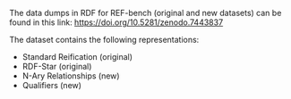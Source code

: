 The data dumps in RDF for REF-bench (original and new datasets) can be found in this link: https://doi.org/10.5281/zenodo.7443837

The dataset contains the following representations:
* Standard Reification (original)
* RDF-Star (original)
* N-Ary Relationships (new)
* Qualifiers (new)
